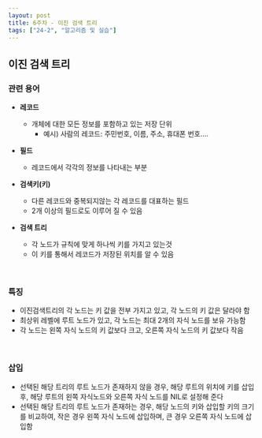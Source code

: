 ```yaml
---
layout: post
title: 6주차 - 이진 검색 트리
tags: ["24-2", "알고리즘 및 실습"]
---
```


## 이진 검색 트리

### 관련 용어

- **레코드**
  - 개체에 대한 모든 정보를 포함하고 있는 저장 단위
    - 예시) 사람의 레코드: 주민번호, 이름, 주소, 휴대폰 번호....

- **필드**
  - 레코드에서 각각의 정보를 나타내는 부분

- **검색키(키)**
  - 다른 레코드와 중복되지않는 각 레코드를 대표하는 필드
  - 2개 이상의 필드로도 이루어 질 수 있음

- **검색 트리**
  - 각 노드가 규칙에 맞게 하나씩 키를 가지고 있는것
  - 이 키를 통해서 레코드가 저장된 위치를 알 수 있음

<br>

### 특징

- 이진검색트리의 각 노드는 키 값을 전부 가지고 있고, 각 노드의 키 값은 달라야 함
- 최상위 레벨에 루트 노드가 있고, 각 노드는 최대 2개의 자식 노드를 보유 가능함
- 각 노드는 왼쪽 자식 노드의 키 값보다 크고, 오른쪽 자식 노드의 키 값보다 작음

<br>

### 삽입

- 선택된 해당 트리의 루트 노드가 존재하지 않을 경우, 해당 루트의 위치에 키를 삽입 후, 해당 루트의 왼쪽 자식노드와 오른쪽 자식 노드를 NIL로 설정해 준다
- 선택된 해당 트리의 루트 노드가 존재하는 경우, 해당 노드의 키와 삽입할 키의 크기를 비교하여, 작은 경우 왼쪽 자식 노드에 삽입하며, 큰 경우 오른쪽 자식 노드에 삽입함
